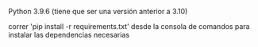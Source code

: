 Python 3.9.6 (tiene que ser una versión anterior a 3.10)

correr 'pip install -r requirements.txt' desde la consola de comandos para instalar las dependencias necesarias
